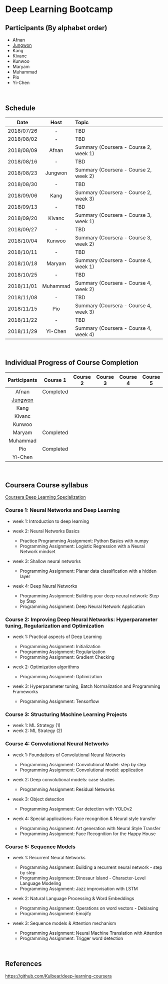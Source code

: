# Deep Learning Bootcamp


## Participants (By alphabet order)
- Afnan
- [Jungwon](https://github.com/jungwonkang/study_coursera_deep_learning/)
- Kang
- Kivanc
- Kunwoo
- Maryam
- Muhammad
- Pio
- Yi-Chen
<br/>


## Schedule

| Date       | Host           | Topic                                 |
|:----------:|:--------------:|:--------------------------------------|
| 2018/07/26 | -              | TBD                                   |
| 2018/08/02 | -              | TBD                                   |
| 2018/08/09 | Afnan          | Summary (Coursera - Course 2, week 1) |
| 2018/08/16 | -              | TBD                                   |
| 2018/08/23 | Jungwon        | Summary (Coursera - Course 2, week 2) |
| 2018/08/30 | -              | TBD                                   |
| 2018/09/06 | Kang           | Summary (Coursera - Course 2, week 3) |
| 2018/09/13 | -              | TBD                                   |
| 2018/09/20 | Kivanc         | Summary (Coursera - Course 3, week 1) |
| 2018/09/27 | -              | TBD                                   |
| 2018/10/04 | Kunwoo         | Summary (Coursera - Course 3, week 2) |
| 2018/10/11 | -              | TBD                                   |
| 2018/10/18 | Maryam         | Summary (Coursera - Course 4, week 1) |
| 2018/10/25 | -              | TBD                                   |
| 2018/11/01 | Muhammad       | Summary (Coursera - Course 4, week 2) |
| 2018/11/08 | -              | TBD                                   |
| 2018/11/15 | Pio            | Summary (Coursera - Course 4, week 3) |
| 2018/11/22 | -              | TBD                                   |
| 2018/11/29 | Yi-Chen        | Summary (Coursera - Course 4, week 4) |
<br/>

## Individual Progress of Course Completion
| Participants                                                             | Course 1  | Course 2  | Course 3  | Course 4  | Course 5  |
|:------------------------------------------------------------------------:|:---------:|:---------:|:---------:|:---------:|:---------:|
| Afnan                                                                    | Completed |           |           |           |           |
| [Jungwon](https://github.com/jungwonkang/study_coursera_deep_learning/)  |           |           |           |           |           |
| Kang                                                                     |           |           |           |           |           |
| Kivanc                                                                   |           |           |           |           |           |
| Kunwoo                                                                   |           |           |           |           |           |
| Maryam                                                                   | Completed |           |           |           |           |
| Muhammad                                                                 |           |           |           |           |           |
| Pio                                                                      | Completed |           |           |           |           |
| Yi-Chen                                                                  |           |           |           |           |           |
<br/>


## Coursera Course syllabus
[Coursera Deep Learning Specialization](https://www.coursera.org/specializations/deep-learning)

### Course 1: Neural Networks and Deep Learning
- week 1: Introduction to deep learning
- week 2: Neural Networks Basics
  - Practice Programming Assignment: Python Basics with numpy
  - Programming Assignment: Logistic Regression with a Neural Network mindset
    
- week 3: Shallow neural networks
  - Programming Assignment: Planar data classification with a hidden layer

- week 4: Deep Neural Networks
  - Programming Assignment: Building your deep neural network: Step by Step
  - Programming Assignment: Deep Neural Network Application

### Course 2: Improving Deep Neural Networks: Hyperparameter tuning, Regularization and Optimization
- week 1: Practical aspects of Deep Learning
  - Programming Assignment: Initialization
  - Programming Assignment: Regularization
  - Programming Assignment: Gradient Checking

- week 2: Optimization algorithms
  - Programming Assignment: Optimization

- week 3: Hyperparameter tuning, Batch Normalization and Programming Frameworks
  - Programming Assignment: Tensorflow

### Course 3: Structuring Machine Learning Projects
- week 1: ML Strategy (1)
- week 2: ML Strategy (2)

### Course 4: Convolutional Neural Networks
- week 1: Foundations of Convolutional Neural Networks
  - Programming Assignment: Convolutional Model: step by step
  - Programming Assignment: Convolutional model: application

- week 2: Deep convolutional models: case studies
  - Programming Assignment: Residual Networks

- week 3: Object detection
  - Programming Assignment: Car detection with YOLOv2

- week 4: Special applications: Face recognition & Neural style transfer
  - Programming Assignment: Art generation with Neural Style Transfer
  - Programming Assignment: Face Recognition for the Happy House

### Course 5: Sequence Models
- week 1: Recurrent Neural Networks
  - Programming Assignment: Building a recurrent neural network - step by step
  - Programming Assignment: Dinosaur Island - Character-Level Language Modeling
  - Programming Assignment: Jazz improvisation with LSTM

- week 2: Natural Language Processing & Word Embeddings
  - Programming Assignment: Operations on word vectors - Debiasing
  - Programming Assignment: Emojify

- week 3: Sequence models & Attention mechanism
  - Programming Assignment: Neural Machine Translation with Attention
  - Programming Assignment: Trigger word detection
<br/>

## References
https://github.com/Kulbear/deep-learning-coursera

